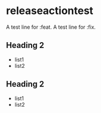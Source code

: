 # releaseactiontest

A test line for :feat.
A test line for :fix.

## Heading 2

- list1
- list2

## Heading 2

- list1
- list2

